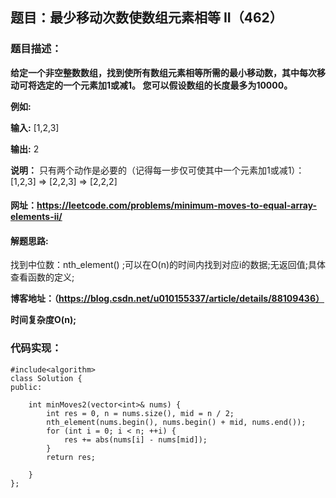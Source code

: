 ## 题目：最少移动次数使数组元素相等 II（462）

### 题目描述：
**给定一个非空整数数组，找到使所有数组元素相等所需的最小移动数，其中每次移动可将选定的一个元素加1或减1。 您可以假设数组的长度最多为10000。**

**例如:**

**输入:**
[1,2,3]

**输出:**
2

**说明：**
只有两个动作是必要的（记得每一步仅可使其中一个元素加1或减1）： 
[1,2,3]  =>  [2,2,3]  =>  [2,2,2]

#### 网址：https://leetcode.com/problems/minimum-moves-to-equal-array-elements-ii/

#### **解题思路:**

找到中位数：nth_element() ;可以在O(n)的时间内找到对应i的数据;无返回值;具体查看函数的定义;

**博客地址：（https://blog.csdn.net/u010155337/article/details/88109436）**

**时间复杂度O(n);**

### **代码实现：**
```
#include<algorithm>
class Solution {
public:

    int minMoves2(vector<int>& nums) {
        int res = 0, n = nums.size(), mid = n / 2;
        nth_element(nums.begin(), nums.begin() + mid, nums.end());
        for (int i = 0; i < n; ++i) {
            res += abs(nums[i] - nums[mid]);
        }
        return res;

    }
};
```
